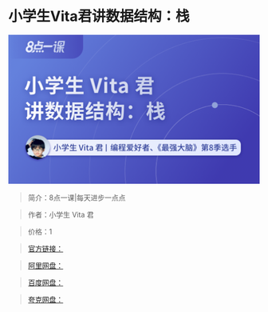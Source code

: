 # 小学生Vita君讲数据结构：栈

![img](../../assets/CioPOWE1zjyACcQNAALQkIfEoaM627.png)

> 简介：8点一课|每天进步一点点

> 作者：小学生 Vita 君

> 价格：1

> [官方链接：]()

> [阿里网盘：]()

> [百度网盘：]()

> [夸克网盘：]()
